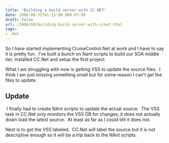 ```yaml
---
title: 'Building a build server with CC.NET'
date: 2006-08-31T01:12:00.000-07:00
draft: false
url: /2006/08/building-build-server-with-ccnet.html
tags: 
- .Net
---
```


So I have started implementing CruiseControl.Net at work and I have to say it is pretty fun.  I’ve built a bunch on Nant scripts to build our SOA middle tier, installed CC.Net and setup the first project.

  

What I am struggling with now is getting VSS to update the source files.  I think I am just missing something small but for some reason I can’t get the files to update.

  

Update
------

  

 I finally had to create NAnt scripts to update the actual source.  The VSS task in CC.Net only monitors the VSS DB for changes, it does not actually down load the latest source.  At least as far as I could tell it does not.

  

Next is to get the VSS labeled.  CC.Net will label the source but it is not descriptive enough so it will be a trip back to the NAnt scripts.